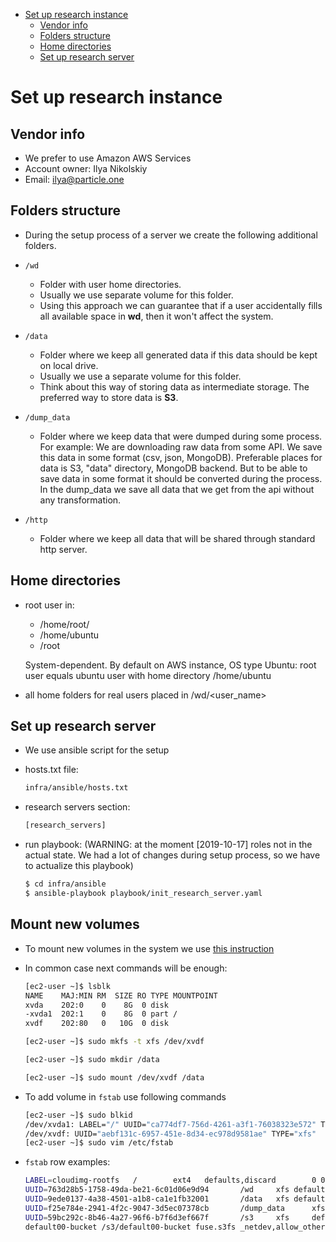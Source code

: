 <!--ts-->

-   [Set up research instance](#set-up-research-instance)
    -   [Vendor info](#vendor-info)
    -   [Folders structure](#folders-structure)
    -   [Home directories](#home-directories)
    -   [Set up research server](#set-up-research-server)

<!--te-->

# Set up research instance

## Vendor info

-   We prefer to use Amazon AWS Services
-   Account owner: Ilya Nikolskiy
-   Email: ilya@particle.one

## Folders structure

-   During the setup process of a server we create the following additional
    folders.

-   `/wd`

    -   Folder with user home directories.
    -   Usually we use separate volume for this folder.
    -   Using this approach we can guarantee that if a user accidentally fills
        all available space in **wd**, then it won't affect the system.

-   `/data`

    -   Folder where we keep all generated data if this data should be kept on
        local drive.
    -   Usually we use a separate volume for this folder.
    -   Think about this way of storing data as intermediate storage. The
        preferred way to store data is **S3**.

-   `/dump_data`

    -   Folder where we keep data that were dumped during some process. For
        example: We are downloading raw data from some API. We save this data in
        some format (csv, json, MongoDB). Preferable places for data is S3,
        "data" directory, MongoDB backend. But to be able to save data in some
        format it should be converted during the process. In the dump_data we
        save all data that we get from the api without any transformation.

-   `/http`
    -   Folder where we keep all data that will be shared through standard http
        server.

## Home directories

-   root user in:

    -   /home/root/
    -   /home/ubuntu
    -   /root

    System-dependent. By default on AWS instance, OS type Ubuntu: root user
    equals ubuntu user with home directory /home/ubuntu

-   all home folders for real users placed in /wd/<user_name>

## Set up research server

-   We use ansible script for the setup

-   hosts.txt file:
    ```bash
    infra/ansible/hosts.txt
    ```
-   research servers section:

    ```bash
    [research_servers]
    ```

-   run playbook: (WARNING: at the moment [2019-10-17] roles not in the actual
    state. We had a lot of changes during setup process, so we have to actualize
    this playbook)
    ```bash
    $ cd infra/ansible
    $ ansible-playbook playbook/init_research_server.yaml
    ```

## Mount new volumes

-   To mount new volumes in the system we use
    [this instruction](https://docs.aws.amazon.com/AWSEC2/latest/UserGuide/ebs-using-volumes.html)

-   In common case next commands will be enough:

    ```bash
    [ec2-user ~]$ lsblk
    NAME    MAJ:MIN RM  SIZE RO TYPE MOUNTPOINT
    xvda    202:0    0    8G  0 disk
    -xvda1  202:1    0    8G  0 part /
    xvdf    202:80   0   10G  0 disk

    [ec2-user ~]$ sudo mkfs -t xfs /dev/xvdf

    [ec2-user ~]$ sudo mkdir /data

    [ec2-user ~]$ sudo mount /dev/xvdf /data
    ```

-   To add volume in `fstab` use following commands

    ```bash
    [ec2-user ~]$ sudo blkid
    /dev/xvda1: LABEL="/" UUID="ca774df7-756d-4261-a3f1-76038323e572" TYPE="xfs" PARTLABEL="Linux" PARTUUID="02dcd367-e87c-4f2e-9a72-a3cf8f299c10"
    /dev/xvdf: UUID="aebf131c-6957-451e-8d34-ec978d9581ae" TYPE="xfs"
    [ec2-user ~]$ sudo vim /etc/fstab
    ```

-   `fstab` row examples:
    ```bash
    LABEL=cloudimg-rootfs   /        ext4   defaults,discard        0 0
    UUID=763d28b5-1758-49da-be21-6c01d06e9d94       /wd     xfs defaults,nofail     0       2
    UUID=9ede0137-4a38-4501-a1b8-ca1e1fb32001       /data   xfs defaults,nofail     0       2
    UUID=f25e784e-2941-4f2c-9047-3d5ec07378cb       /dump_data      xfs defaults,nofail     0       2
    UUID=59bc292c-8b46-4a27-96f6-b7f6d3ef667f       /s3     xfs     defaults,nofail 0       2
    default00-bucket /s3/default00-bucket fuse.s3fs _netdev,allow_other,passwd_file=/etc/passwd-s3fs-default00-bucket 0 0
    ```
